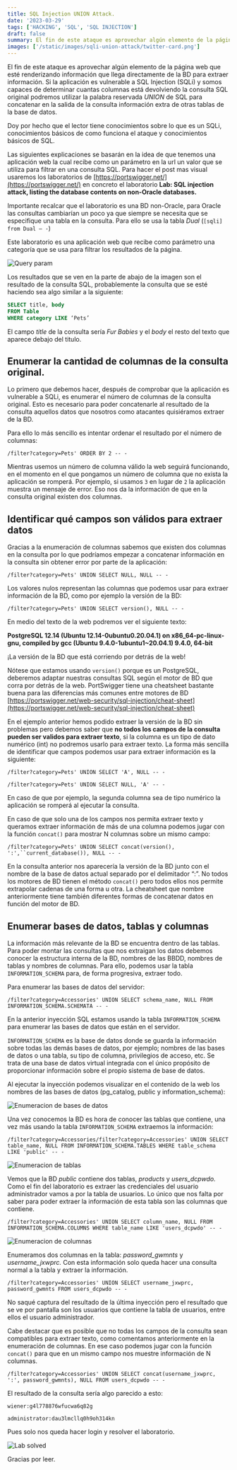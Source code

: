 ```yaml
---
title: SQL Injection UNION Attack.
date: '2023-03-29'
tags: ['HACKING', 'SQL', 'SQL INJECTION']
draft: false
summary: El fin de este ataque es aprovechar algún elemento de la página web que esté renderizando información que llega directamente de la BD para extraer información. Si la aplicación es vulnerable a SQL Injection (SQLi) y somos capaces de determinar cuantas columnas está devolviendo la consulta SQL original podremos utilizar la palabra reservada *UNION* de SQL para concatenar en la salida de la consulta información extra de otras tablas de la base de datos.
images: ['/static/images/sqli-union-attack/twitter-card.png']
---
```


El fin de este ataque es aprovechar algún elemento de la página web que esté renderizando información que llega directamente de la BD para extraer información. Si la aplicación es vulnerable a SQL Injection (SQLi) y somos capaces de determinar cuantas columnas está devolviendo la consulta SQL original podremos utilizar la palabra reservada *UNION* de SQL para concatenar en la salida de la consulta información extra de otras tablas de la base de datos.

Doy por hecho que el lector tiene conocimientos sobre lo que es un SQLi, conocimientos básicos de como funciona el ataque y conocimientos básicos de SQL.

Las siguientes explicaciones se basarán en la idea de que tenemos una aplicación web la cual recibe como un parámetro en la url un valor que se utiliza para filtrar en una consulta SQL. Para hacer el post mas visual usaremos los laboratorios de [https://portswigger.net/](https://portswigger.net/) en concreto el laboratorio ****Lab: SQL injection attack, listing the database contents on non-Oracle databases.****

Importante recalcar que el laboratorio es una BD non-Oracle, para Oracle las consultas cambiarían un poco ya que siempre se necesita que se especifique una tabla en la consulta. Para ello se usa la tabla *Dual* (`[sqli] from Dual — -`) 

Este laboratorio es una aplicación web que recibe como parámetro una categoría que se usa para filtrar los resultados de la página.

![Query param](/static/images/sqli-union-attack/1.png)

Los resultados que se ven en la parte de abajo de la imagen son el resultado de la consulta SQL, probablemente la consulta que se esté haciendo sea algo similar a la siguiente:

```sql
SELECT title, body
FROM Table
WHERE category LIKE ‘Pets’
```

El campo _title_ de la consulta sería *Fur Babies* y el _body_ el resto del texto que aparece debajo del titulo.

## Enumerar la cantidad de columnas de la consulta original.

Lo primero que debemos hacer, después de comprobar que la aplicación es vulnerable a SQLi, es enumerar el número de columnas de la consulta original. Esto es necesario para poder concatenarle al resultado de la consulta aquellos datos que nosotros como atacantes quisiéramos extraer de la BD.

Para ello lo más sencillo es intentar ordenar el resultado por el número de columnas:

`/filter?category=Pets' ORDER BY 2 -- -`

Mientras usemos un número de columna válido la web seguirá funcionando, en el momento en el que pongamos un número de columna que no exista la aplicación se romperá. Por ejemplo, si usamos `3` en lugar de `2` la aplicación muestra un mensaje de error. Eso nos da la información de que en la consulta original existen dos columnas.

## Identificar qué campos son válidos para extraer datos

Gracias a la enumeración de columnas sabemos que existen dos columnas en la consulta por lo que podríamos empezar a concatenar información en la consulta sin obtener error por parte de la aplicación:

`/filter?category=Pets' UNION SELECT NULL, NULL -- -`

Los valores nulos representan las columnas que podemos usar para extraer información de la BD, como por ejemplo la versión de la BD:

`/filter?category=Pets' UNION SELECT version(), NULL -- -`

En medio del texto de la web podremos ver el siguiente texto:

**PostgreSQL 12.14 (Ubuntu 12.14-0ubuntu0.20.04.1) on x86_64-pc-linux-gnu, compiled by gcc (Ubuntu 9.4.0-1ubuntu1~20.04.1) 9.4.0, 64-bit**

¡La versión de la BD que está corriendo por detrás de la web!

Nótese que estamos usando `version()` porque es un PostgreSQL, deberemos adaptar nuestras consultas SQL según el motor de BD que corra por detrás de la web. PortSwigger tiene una cheatsheet bastante buena para las diferencias más comunes entre motores de BD [https://portswigger.net/web-security/sql-injection/cheat-sheet](https://portswigger.net/web-security/sql-injection/cheat-sheet)

En el ejemplo anterior hemos podido extraer la versión de la BD sin problemas pero debemos saber que **no todos los campos de la consulta pueden ser validos para extraer texto**, si la columna es un tipo de dato numérico (int) no podremos usarlo para extraer texto. La forma más sencilla de identificar que campos podemos usar para extraer información es la siguiente:

`/filter?category=Pets' UNION SELECT 'A', NULL -- -`

`/filter?category=Pets' UNION SELECT NULL, 'A' -- -`

En caso de que por ejemplo, la segunda columna sea de tipo numérico la aplicación se romperá al ejecutar la consulta.

En caso de que solo una de los campos nos permita extraer texto y queramos extraer información de más de una columna podemos jugar con la función `concat()` para mostrar N columnas sobre un mismo campo:

`/filter?category=Pets' UNION SELECT concat(version(), ':',``current_database()), NULL -- -`

En la consulta anterior nos aparecería la versión de la BD junto con el nombre de la base de datos actual separado por el delimitador “:”. No todos los motores de BD tienen el método `concat()` pero todos ellos nos permite extrapolar cadenas de una forma u otra. La cheatsheet que nombre anteriormente tiene también diferentes formas de concatenar datos en función del motor de BD.

## Enumerar bases de datos, tablas y columnas

La información más relevante de la BD se encuentra dentro de las tablas. Para poder montar las consultas que nos extraigan los datos debemos conocer la estructura interna de la BD, nombres de las BBDD, nombres de tablas y nombres de columnas. Para ello, podemos usar la tabla `INFORMATION_SCHEMA` para, de forma progresiva, extraer todo.

Para enumerar las bases de datos del servidor:

`/filter?category=Accessories' UNION SELECT schema_name, NULL FROM INFORMATION_SCHEMA.SCHEMATA -- -`

En la anterior inyección SQL estamos usando la tabla `INFORMATION_SCHEMA` para enumerar las bases de datos que están en el servidor.

`INFORMATION_SCHEMA` es la base de datos donde se guarda la información sobre todas las demás bases de datos, por ejemplo; nombres de las bases de datos o una tabla, su tipo de columna, privilegios de acceso, etc. Se trata de una base de datos virtual integrada con el único propósito de proporcionar información sobre el propio sistema de base de datos.

Al ejecutar la inyección podemos visualizar en el contenido de la web los nombres de las bases de datos (pg_catalog, public y information_schema):

![Enumeracion de bases de datos](/static/images/sqli-union-attack/2.png)

Una vez conocemos la BD es hora de conocer las tablas que contiene, una vez más usando la tabla `INFORMATION_SCHEMA` extraemos la información:

`/filter?category=Accessories/filter?category=Accessories' UNION SELECT table_name, NULL FROM INFORMATION_SCHEMA.TABLES WHERE table_schema LIKE 'public' -- -`

![Enumeracion de tablas](/static/images/sqli-union-attack/3.png)

Vemos que la BD *public* contiene dos tablas, *products* y *users_dcpwdo.* Como el fin del laboratorio es extraer las credenciales del usuario administrador vamos a por la tabla de usuarios. Lo único que nos falta por saber para poder extraer la información de esta tabla son las columnas que contiene.

`/filter?category=Accessories' UNION SELECT column_name, NULL FROM INFORMATION_SCHEMA.COLUMNS WHERE table_name LIKE 'users_dcpwdo' -- -`

![Enumeracion de columnas](/static/images/sqli-union-attack/4.png)

Enumeramos dos columnas en la tabla: *password_gwmnts* y *username_jxwprc.* Con esta información solo queda hacer una consulta normal a la tabla y extraer la información.

`/filter?category=Accessories' UNION SELECT username_jxwprc, password_gwmnts FROM users_dcpwdo -- -`

No saqué captura del resultado de la última inyección pero el resultado que se ve por pantalla son los usuarios que contiene la tabla de usuarios, entre ellos el usuario administrador.

Cabe destacar que es posible que no todas los campos de la consulta sean compatibles para extraer texto, como comentamos anteriormente en la enumeración de columnas. En ese caso podemos jugar con la función `concat()` para que en un mismo campo nos muestre información de N columnas.

`/filter?category=Accessories' UNION SELECT concat(username_jxwprc, ':', password_gwmnts), NULL FROM users_dcpwdo -- -`

El resultado de la consulta sería algo parecido a esto:

`wiener:g4l778876wfucwa6q82g`

`administrator:dau3lmcllq0h9oh314kn`

Pues solo nos queda hacer login y resolver el laboratorio.

![Lab solved](/static/images/sqli-union-attack/5.png)

Gracias por leer.